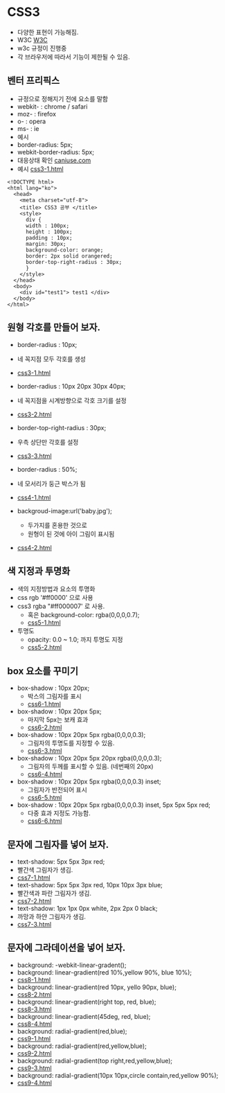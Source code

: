 # CSS3
- 다양한 표현이 가능해짐.
- W3C [W3C](http://www.w3c.org)
- w3c 규정이 진행중
- 각 브라우저에 따라서 기능이 제한될 수 있음.

## 벤터 프리픽스
- 규정으로 정해지기 전에 요소를 말함
 - webkit- : chrome / safari
 - moz-    : firefox
 - o-      : opera
 - ms-     : ie
- 예시
 - border-radius: 5px;
 - webkit-border-radius: 5px;
- 대응상태 확인 [caniuse.com](http://www.caniuse.com)
- 예시 [css3-1.html](https://github.com/hephaex/js/blob/master/03_css3/css3-11.html)
```
<!DOCTYPE html>
<html lang="ko">
  <head>
    <meta charset="utf-8">
    <title> CSS3 공부 </title>
    <style>
      div {
      width : 100px;
      height : 100px;
      padding : 10px;
      margin: 30px;
      background-color: orange;
      border: 2px solid orangered;
      border-top-right-radius : 30px;
      }
    </style>
  </head>
  <body>
    <div id="test1"> test1 </div>
  </body>
</html>
```

## 원형 각호를 만들어 보자.
- border-radius : 10px;
 - 네 꼭지점 모두 각호를 생성
 - [css3-1.html](https://github.com/hephaex/js/blob/master/03_css3/css3-1.html)
- border-radius : 10px 20px 30px 40px;
 - 네 꼭지점을 시계방향으로 각호 크기를 설정
 - [css3-2.html](https://github.com/hephaex/js/blob/master/03_css3/css3-2.html)
- border-top-right-radius : 30px;
 - 우측 상단만 각호를 설정
 - [css3-3.html](https://github.com/hephaex/js/blob/master/03_css3/css3-3.html)

- border-radius : 50%;
 - 네 모서리가 둥근 박스가 됨
 - [css4-1.html](https://github.com/hephaex/js/blob/master/03_css3/css4-1.html)
- backgroud-image:url('baby.jpg');
  - 두가지를 혼용한 것으로
  - 원형이 된 것에 아이 그림이 표시됨
 - [css4-2.html](https://github.com/hephaex/js/blob/master/03_css3/css4-2.html)

## 색 지정과 투명화
- 색의 지정방법과 요소의 투명화
- css  rgb  '#ff0000' 으로 사용
- css3 rgba "#ff000007' 로 사용.
  - 혹은 background-color: rgba(0,0,0,0.7);
  - [css5-1.html](https://github.com/hephaex/js/blob/master/03_css3/css5-1.html)
- 투명도
  - opacity: 0.0 ~ 1.0; 까지 투명도 지정
  - [css5-2.html](https://github.com/hephaex/js/blob/master/03_css3/css5-2.html)

## box 요소를 꾸미기
- box-shadow : 10px 20px;
  - 박스의 그림자를 표시
  - [css6-1.html](https://github.com/hephaex/js/blob/master/03_css3/css6-1.html)  
- box-shadow : 10px 20px 5px;
  - 마지막 5px는 보캐 효과
  - [css6-2.html](https://github.com/hephaex/js/blob/master/03_css3/css6-2.html)  
- box-shadow : 10px 20px 5px rgba(0,0,0,0.3);
  - 그림자의 투명도를 지정할 수 있음.
  - [css6-3.html](https://github.com/hephaex/js/blob/master/03_css3/css6-3.html)
- box-shadow : 10px 20px 5px 20px rgba(0,0,0,0.3);
  - 그림자의 두께를 표시할 수 있음. (네번째의 20px) 
  - [css6-4.html](https://github.com/hephaex/js/blob/master/03_css3/css6-4.html)
- box-shadow : 10px 20px 5px rgba(0,0,0,0.3) inset;
  - 그림자가 반전되어 표시
  - [css6-5.html](https://github.com/hephaex/js/blob/master/03_css3/css6-5.html)
- box-shadow : 10px 20px 5px rgba(0,0,0,0.3) inset, 
                5px 5px  5px red;
  - 다중 효과 지정도 가능함.
  - [css6-6.html](https://github.com/hephaex/js/blob/master/03_css3/css6-6.html)
  
## 문자에 그림자를 넣어 보자.
- text-shadow: 5px 5px 3px red;
 - 빨간색 그림자가 생김.
 - [css7-1.html](https://github.com/hephaex/js/blob/master/03_css3/css7-1.html)
- text-shadow: 5px 5px 3px red, 10px 10px 3px blue;
 - 빨간색과 파란 그림자가 생김.
 - [css7-2.html](https://github.com/hephaex/js/blob/master/03_css3/css7-2.html)
- text-shadow: 1px 1px 0px white, 2px 2px 0 black;
 - 까망과 하얀 그림자가 생김.
 - [css7-3.html](https://github.com/hephaex/js/blob/master/03_css3/css7-3.html)
 
## 문자에 그라데이션을 넣어 보자.
- background: -webkit-linear-gradent();
- background: linear-gradient(red 10%,yellow 90%, blue 10%);
 - [css8-1.html](https://github.com/hephaex/js/blob/master/03_css3/css8-1.html)
- background: linear-gradient(red 10px, yello 90px, blue);
 - [css8-2.html](https://github.com/hephaex/js/blob/master/03_css3/css8-2.html)
- background: linear-gradient(right top, red, blue);
 - [css8-3.html](https://github.com/hephaex/js/blob/master/03_css3/css8-3.html)
- background: linear-gradient(45deg, red, blue);
 - [css8-4.html](https://github.com/hephaex/js/blob/master/03_css3/css8-4.html)
- background: radial-gradient(red,blue);
 - [css9-1.html](https://github.com/hephaex/js/blob/master/03_css3/css9-1.html)
- background: radial-gradient(red,yellow,blue);
 - [css9-2.html](https://github.com/hephaex/js/blob/master/03_css3/css9-2.html)
- background: radial-gradient(top right,red,yellow,blue);
 - [css9-3.html](https://github.com/hephaex/js/blob/master/03_css3/css9-3.html)
- background: radial-gradient(10px 10px,circle contain,red,yellow 90%);
 - [css9-4.html](https://github.com/hephaex/js/blob/master/03_css3/css9-4.html)
